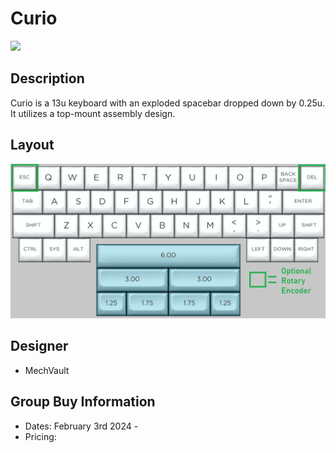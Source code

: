 # Curio
![](./Images/curio_cover.png)

## Description

Curio is a 13u keyboard with an exploded spacebar dropped down by 0.25u. It utilizes a top-mount assembly design.

## Layout
![](./Images/curio_layout.png)

## Designer
- MechVault

## Group Buy Information
- Dates: February 3rd 2024 -
- Pricing:

